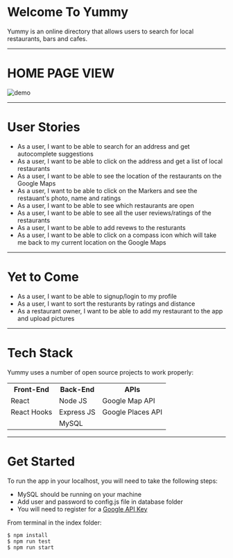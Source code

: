 # Welcome To Yummy

Yummy is an online directory that allows users to search for local restaurants, bars and cafes.

---

# HOME PAGE VIEW

![demo](https://user-images.githubusercontent.com/34432441/126707572-d521cf22-c308-4adb-80f5-47098436047f.gif)

---

# User Stories

- As a user, I want to be able to search for an address and get autocomplete suggestions
- As a user, I want to be able to click on the address and get a list of local restaurants
- As a user, I want to be able to see the location of the restaurants on the Google Maps
- As a user, I want to be able to click on the Markers and see the restauant's photo, name and ratings
- As a user, I want to be able to see which restaurants are open
- As a user, I want to be able to see all the user reviews/ratings of the restaurants
- As a user, I want to be able to add revews to the resturants
- As a user, I want to be able to click on a compass icon which will take me back to my current location on the Google Maps

---

# Yet to Come

- As a user, I want to be able to signup/login to my profile
- As a user, I want to sort the resturants by ratings and distance
- As a restaurant owner, I want to be able to add my restaurant to the app and upload pictures

---

# Tech Stack

Yummy uses a number of open source projects to work properly:

<table>
  <tr>
    <th>Front-End</th>
    <th>Back-End</th>
    <th>APIs</th>
  </tr>
  <tr>
    <td>React</td>
    <td>Node JS</td>
    <td>Google Map API</td>
    </tr>
  <tr>
    <td>React Hooks</td>
    <td>Express JS</td>
    <td>Google Places API</td>
  </tr>
  <tr>
    <td></td>
    <td>MySQL</td>
    <td></td>
  </tr>
</table>

---

# Get Started

To run the app in your localhost, you will need to take the following steps:

- MySQL should be running on your machine
- Add user and password to config.js file in database folder
- You will need to register for a [Google API Key](https://developers.google.com/maps/documentation/javascript/get-api-key)

From terminal in the index folder:

```
$ npm install
$ npm run test
$ npm run start
```

